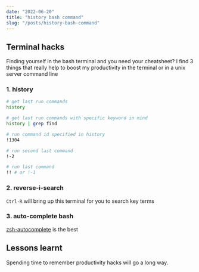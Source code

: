 ```yaml
---
date: "2022-06-20"
title: "history bash command"
slug: "/posts/history-bash-command"
---
```


## Terminal hacks
Finding yourself in the bash terminal and you need your cheatsheet? I find 3 things that really help to boost my productivity in the terminal or in a unix server command line

### 1. history
```sh
# get last run commands
history

# get last run commands with specific keyword in mind
history | grep find

# run command id specified in history
!1304

# run second last command
!-2

# run last command
!! # or !-1
```

### 2. reverse-i-search
`Ctrl-R` will bring up this terminal for you to search key terms

### 3. auto-complete bash
[zsh-autocomplete](https://github.com/marlonrichert/zsh-autocomplete) is the best

## Lessons learnt
Spending time to remember productivity hacks will go a long way.